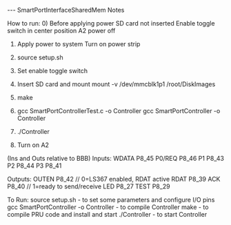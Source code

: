 --- SmartPortInterfaceSharedMem Notes

How to run:
0) Before applying power
	SD card not inserted
	Enable toggle switch in center position
	A2 power off

1) Apply power to system
	Turn on power strip

2) source setup.sh

3) Set enable toggle switch

4) Insert SD card and mount
	mount -v /dev/mmcblk1p1 /root/DiskImages

4) make

5) gcc SmartPortControllerTest.c -o Controller
   gcc SmartPortController -o Controller

6) ./Controller

7) Turn on A2	



(Ins and Outs relative to BBB)
Inputs:
WDATA	P8_45
P0/REQ	P8_46
P1		P8_43
P2		P8_44
P3		P8_41

Outputs:
OUTEN	P8_42	// 0=LS367 enabled, RDAT active
RDAT	P8_39
ACK		P8_40	// 1=ready to send/receive
LED		P8_27
TEST	P8_29


To Run:
source setup.sh							- to set some parameters and configure I/O pins
gcc SmartPortController -o Controller	- to compile Controller
make									- to compile PRU code and install and start
./Controller							- to start Controller

